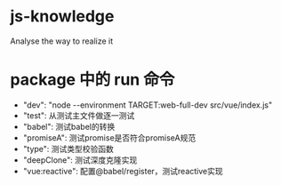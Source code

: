 # js-knowledge
Analyse the way to realize it

# package 中的 run 命令
- "dev": "node --environment TARGET:web-full-dev src/vue/index.js"
- "test": 从测试主文件做逐一测试
- "babel": 测试babel的转换
- "promiseA": 测试promise是否符合promiseA规范
- "type": 测试类型校验函数
- "deepClone": 测试深度克隆实现
- "vue:reactive": 配置@babel/register，测试reactive实现